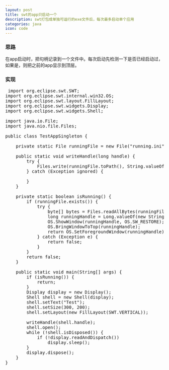 ```yaml
---
layout: post
title: swt的app只启动一个
description: swt打包成单独可运行的exe文件后，每次最多启动单个应用
categories: java
icon: code
---
```

### 思路 ###

在app启动时，把句柄记录到一个文件中。每次启动先检测一下是否已经启动过，如果是，则把之前的app显示到顶层。

### 实现 ###
<pre class="prettyprint">
<icode class="java"> import org.eclipse.swt.SWT;
import org.eclipse.swt.internal.win32.OS;
import org.eclipse.swt.layout.FillLayout;
import org.eclipse.swt.widgets.Display;
import org.eclipse.swt.widgets.Shell;

import java.io.File;
import java.nio.file.Files;

public class TestAppSingleton {

    private static File runningFile = new File("running.ini");

    public static void writeHandle(long handle) {
        try {
            Files.write(runningFile.toPath(), String.valueOf(handle).getBytes());
        } catch (Exception ignored) {

        }
    }

    private static boolean isRunning() {
        if (runningFile.exists()) {
            try {
                byte[] bytes = Files.readAllBytes(runningFile.toPath());
                long runningHandle = Long.valueOf(new String(bytes));
                OS.ShowWindow(runningHandle, OS.SW_RESTORE);
                OS.BringWindowToTop(runningHandle);
                return OS.SetForegroundWindow(runningHandle);
            } catch (Exception e) {
                return false;
            }
        }
        return false;
    }

    public static void main(String[] args) {
        if (isRunning()) {
            return;
        }
        Display display = new Display();
        Shell shell = new Shell(display);
        shell.setText("Test");
        shell.setSize(300, 200);
        shell.setLayout(new FillLayout(SWT.VERTICAL));

        writeHandle(shell.handle);
        shell.open();
        while (!shell.isDisposed()) {
            if (!display.readAndDispatch())
                display.sleep();
        }
        display.dispose();
    }
}</icode>
</pre>
